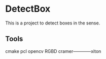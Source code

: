 # DetectBox
This is a project to detect boxes in the sense. 
## Tools ##
cmake
pcl
opencv
RGBD cramer————xiton

